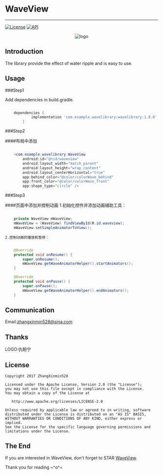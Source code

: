 # WaveView
------
[![License](https://img.shields.io/badge/License%20-Apache%202-337ab7.svg)](https://www.apache.org/licenses/LICENSE-2.0)
[![API](https://img.shields.io/badge/API-15%2B-brightgreen.svg?style=flat)](https://android-arsenal.com/api?level=15)

<p align="center">
  <img alt="logo" src="https://github.com/ZhangXinmin528/android_painter/blob/master/app/src/main/assets/logo.png"/>
</p>

Introduction
------
The library provide the effect of water ripple and is easy to use.

Usage
------

###Step1

Add dependencies in build.gradle.
```groovy

	dependencies {
    		implementation 'com.example.wavelibrary:wavelibrary:1.0.0'
    	}
```
###Step2

####布局中添加
```java

	<com.example.wavelibrary.WaveView
        android:id="@+id/waveview"
        android:layout_width="match_parent"
        android:layout_height="wrap_content"
        android:layout_centerHorizontal="true"
        app:behind_color="@color/colorWave_behind"
        app:front_color="@color/colorWave_front"
        app:shape_type="circle" />
```
###Step3

####页面中添加并控制动画
	1.初始化控件并添加动画辅助工具：
```java

	private WaveView mWaveView;
	mWaveView = (WaveView) findViewById(R.id.waveview);
    mWaveView.setSimpleAnimatorToView();
```
	2.控制动画的播放和暂停：
```java

	@Override
    protected void onResume() {
        super.onResume();
        mWaveView.getWaveAnimatorHelper().startAnimators();
    }

    @Override
    protected void onPause() {
        super.onPause();
        mWaveView.getWaveAnimatorHelper().endAnimators();
    }
```
Communication
------
Email:zhangxinmin528@sina.com

Thanks
------
LOGO:仇盼宁

License
------

    Copyright 2017 ZhangXinmin528

    Licensed under the Apache License, Version 2.0 (the "License");
    you may not use this file except in compliance with the License.
    You may obtain a copy of the License at

       http://www.apache.org/licenses/LICENSE-2.0

    Unless required by applicable law or agreed to in writing, software
    distributed under the License is distributed on an "AS IS" BASIS,
    WITHOUT WARRANTIES OR CONDITIONS OF ANY KIND, either express or implied.
    See the License for the specific language governing permissions and
    limitations under the License.


The End
---
If you are interested in WaveView, don't forget to STAR [WaveView](https://github.com/ZhangXinmin528/WaveView-Simple/tree/master).  

Thank you for reading ~^o^~

